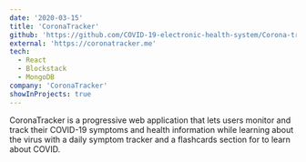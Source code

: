 ```yaml
---
date: '2020-03-15'
title: 'CoronaTracker'
github: 'https://github.com/COVID-19-electronic-health-system/Corona-tracker'
external: 'https://coronatracker.me'
tech:
  - React
  - Blockstack
  - MongoDB
company: 'CoronaTracker'
showInProjects: true
---
```


CoronaTracker is a progressive web application that lets users monitor and track their COVID-19 symptoms and health information while learning about the virus with a daily symptom tracker and a flashcards section for to learn about COVID.
